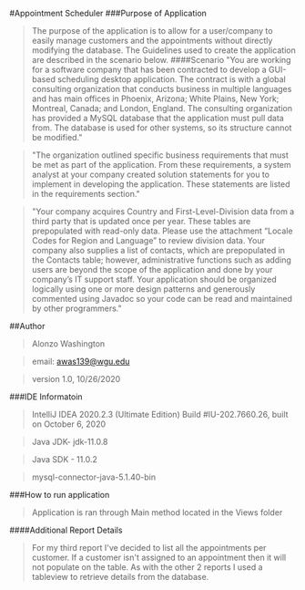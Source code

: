 #Appointment Scheduler
###Purpose of Application
>The purpose of the application is to allow for a user/company to easily manage customers and the appointments without directly modifying the database.
>The Guidelines used to create the application are described in the scenario below.
####Scenario
>"You are working for a software company that has been contracted to develop a GUI-based scheduling desktop application. The contract is with a global consulting organization that conducts business in multiple languages and has main offices in Phoenix, Arizona; White Plains, New York; Montreal, Canada; and London, England. The consulting organization has provided a MySQL database that the application must pull data from. The database is used for other systems, so its structure cannot be modified."

>"The organization outlined specific business requirements that must be met as part of the application. From these requirements, a system analyst at your company created solution statements for you to implement in developing the application. These statements are listed in the requirements section."
 
>"Your company acquires Country and First-Level-Division data from a third party that is updated once per year. These tables are prepopulated with read-only data. Please use the attachment “Locale Codes for Region and Language” to review division data. Your company also supplies a list of contacts, which are prepopulated in the Contacts table; however, administrative functions such as adding users are beyond the scope of the application and done by your company’s IT support staff. Your application should be organized logically using one or more design patterns and generously commented using Javadoc so your code can be read and maintained by other programmers."
  




##Author
>Alonzo Washington

>email: awas139@wgu.edu

> version 1.0,  10/26/2020



###IDE Informatoin
>IntelliJ IDEA 2020.2.3 (Ultimate Edition)
 Build #IU-202.7660.26, built on October 6, 2020

>Java JDK- jdk-11.0.8

>Java SDK - 11.0.2

>mysql-connector-java-5.1.40-bin

###How to run application
>Application is ran through Main method located in the Views folder
>
>

####Additional Report Details
>For my third report I've decided to list all the appointments per customer. 
>If a customer isn't assigned to an appointment then it will not populate on the table.
>As with the other 2 reports I used a tableview to retrieve details from the database.
>


